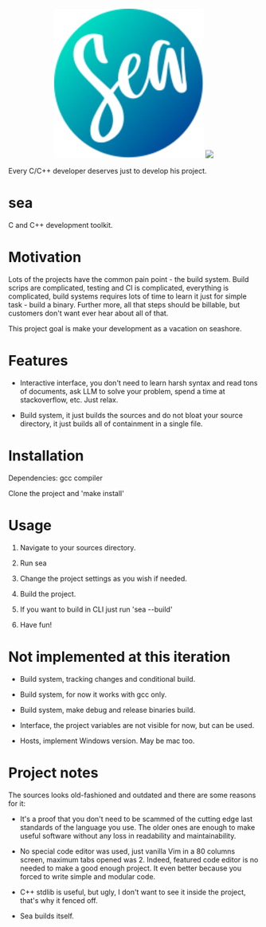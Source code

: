 <p align="center">
  <img src="logo.svg" width="300"/>
  <a href="https://github.com/Artem-Shapovalov/sea/actions/workflows/build.yml">
    <img src="https://github.com/Artem-Shapovalov/sea/actions/workflows/build.yml/badge.svg"/>
  </a>
</p>

Every C/C++ developer deserves just to develop his project.

# sea

C and C++ development toolkit.

# Motivation

Lots of the projects have the common pain point - the build system. Build scrips are complicated, testing and CI is complicated, everything is complicated, build systems requires lots of time to learn it just for simple task - build a binary. Further more, all that steps should be billable, but customers don't want ever hear about all of that.

This project goal is make your development as a vacation on seashore.

# Features

- Interactive interface, you don't need to learn harsh syntax and read tons of documents, ask LLM to solve your problem, spend a time at stackoverflow, etc. Just relax.

- Build system, it just builds the sources and do not bloat your source directory, it just builds all of containment in a single file.

# Installation

Dependencies: gcc compiler

Clone the project and 'make install'

# Usage

1. Navigate to your sources directory.

2. Run sea

3. Change the project settings as you wish if needed.

4. Build the project.

5. If you want to build in CLI just run 'sea --build'

6. Have fun!

# Not implemented at this iteration

- Build system, tracking changes and conditional build.

- Build system, for now it works with gcc only.

- Build system, make debug and release binaries build.

- Interface, the project variables are not visible for now, but can be used.

- Hosts, implement Windows version. May be mac too.

# Project notes

The sources looks old-fashioned and outdated and there are some reasons for it:

- It's a proof that you don't need to be scammed of the cutting edge last standards of the language you use. The older ones are enough to make useful software without any loss in readability and maintainability.

- No special code editor was used, just vanilla Vim in a 80 columns screen, maximum tabs opened was 2. Indeed, featured code editor is no needed to make a good enough project. It even better because you forced to write simple and modular code.

- C++ stdlib is useful, but ugly, I don't want to see it inside the project, that's why it fenced off.

- Sea builds itself.
